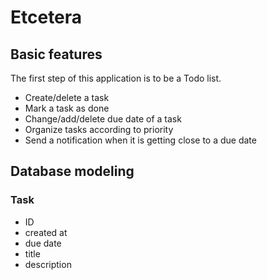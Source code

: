 # Etcetera

## Basic features

The first step of this application is to be a Todo list.

- Create/delete a task
- Mark a task as done
- Change/add/delete due date of a task
- Organize tasks according to priority
- Send a notification when it is getting close to a due date

## Database modeling

### Task

- ID
- created at
- due date
- title
- description